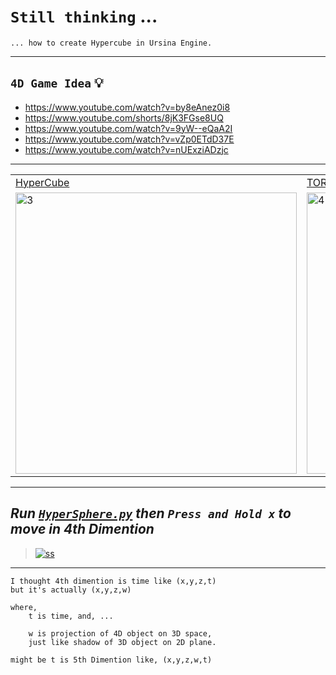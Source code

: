 
# `Still thinking` ...

    ... how to create Hypercube in Ursina Engine.

----------------

## `4D Game Idea` 💡

- https://www.youtube.com/watch?v=by8eAnez0i8
- https://www.youtube.com/shorts/8jK3FGse8UQ
- https://www.youtube.com/watch?v=9yW--eQaA2I
- https://www.youtube.com/watch?v=vZp0ETdD37E
- https://www.youtube.com/watch?v=nUExziADzjc

-------------------

<table>
<tr>

<td>
<a href="https://www.youtube.com/watch?v=GJ3ASYOxUMM">
HyperCube
</a>
</td>

<td>
<a href="https://youtu.be/VvCytJvd4H0?t=744">
TORUS Cup
</a>
</td>

</tr>

<tr>
<td><img src="https://media.tenor.com/QrXOTk4VLi4AAAAM/tesseract-32edges.gif" alt="3" height = 450px></td>
<td><img src="https://slideplayer.com/15745092/88/images/slide_3.jpg" alt="4" height = 450px></td>
</tr>

</table>

----------------------------

## *Run [`HyperSphere.py`](https://github.com/imvickykumar999/Hyper-4D-Game/blob/main/4D%20Games/HyperSphere.py) then `Press and Hold x` to move in 4th Dimention*

> [![ss](https://github.com/imvickykumar999/Hyper-4D-Game/blob/main/4D%20Games/static/HyperSphere.png?raw=true)](https://github.com/imvickykumar999/Hyper-4D-Game/blob/30a3b21e5bfed36d9aba5daf3123a4314817dc20/4D%20Games/HyperSphere.py#L10)

---------------------------------

    I thought 4th dimention is time like (x,y,z,t) 
    but it's actually (x,y,z,w)
    
    where,
        t is time, and, ...
        
        w is projection of 4D object on 3D space, 
        just like shadow of 3D object on 2D plane.
        
    might be t is 5th Dimention like, (x,y,z,w,t)
    

